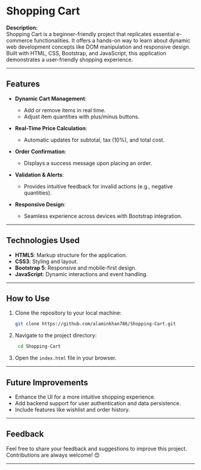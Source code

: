 # Shopping Cart

**Description:**  
Shopping Cart is a beginner-friendly project that replicates essential e-commerce functionalities. It offers a hands-on way to learn about dynamic web development concepts like DOM manipulation and responsive design. Built with HTML, CSS, Bootstrap, and JavaScript, this application demonstrates a user-friendly shopping experience.

---

## Features  

- **Dynamic Cart Management**:  
  - Add or remove items in real time.  
  - Adjust item quantities with plus/minus buttons.  

- **Real-Time Price Calculation**:  
  - Automatic updates for subtotal, tax (10%), and total cost.  

- **Order Confirmation**:  
  - Displays a success message upon placing an order.  

- **Validation & Alerts**:  
  - Provides intuitive feedback for invalid actions (e.g., negative quantities).  

- **Responsive Design**:  
  - Seamless experience across devices with Bootstrap integration.  

---

## Technologies Used  

- **HTML5**: Markup structure for the application.  
- **CSS3**: Styling and layout.  
- **Bootstrap 5**: Responsive and mobile-first design.  
- **JavaScript**: Dynamic interactions and event handling.  

---

## How to Use  

1. Clone the repository to your local machine:  
   ```bash
   git clone https://github.com/alaminkhan786/Shopping-Cart.git
   ```  
2. Navigate to the project directory:  
   ```bash
    cd Shopping-Cart
   ```  
3. Open the `index.html` file in your browser.  

---

## Future Improvements  

- Enhance the UI for a more intuitive shopping experience.  
- Add backend support for user authentication and data persistence. 
- Include features like wishlist and order history.  

---

## Feedback  

Feel free to share your feedback and suggestions to improve this project. Contributions are always welcome! 😊  

---
```